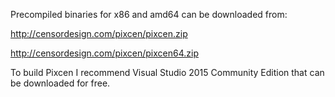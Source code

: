 Precompiled binaries for x86 and amd64 can be downloaded from:

http://censordesign.com/pixcen/pixcen.zip

http://censordesign.com/pixcen/pixcen64.zip

To build Pixcen I recommend Visual Studio 2015 Community Edition that can be downloaded for free.
